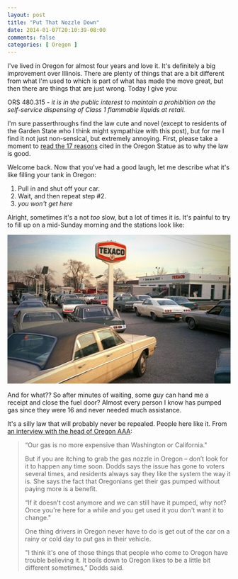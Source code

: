 ```yaml
---
layout: post
title: "Put That Nozzle Down"
date: 2014-01-07T20:10:39-08:00
comments: false
categories: [ Oregon ]
---
```


I've lived in Oregon for almost four years and love it. It's definitely a big improvement
over Illinois. There are plenty of things that are a bit different from what I'm used to
which is part of what has made the move great, but then there are things that are just wrong.
Today I give you:

ORS 480.315 - _it is in the public interest to maintain a prohibition on the self-service dispensing of Class 1 flammable liquids at retail._

I'm sure passerthroughs find the law cute and novel (except to residents of the Garden State
who I think might sympathize with this post), but for me I find it not just non-sensical, but
extremely annoying.  First, please take a moment to [read the 17 reasons](http://www.oregonlaws.org/ors/480.315) cited in the Oregon
Statue as to why the law is good.

Welcome back. Now that you've had a good laugh, let me describe what it's like filling your tank in Oregon:

1. Pull in and shut off your car.
2. Wait, and then repeat step #2.
3. _you won't get here_

Alright, sometimes it's a not _too_ slow, but a lot of times it is. It's painful to try to fill up on a mid-Sunday morning and the stations
look like:

![Cluster](/assets/oil-embargo.jpg)

And for what?? So after minutes of waiting, some guy can hand me a receipt and close the fuel door? Almost every person I know has
pumped gas since they were 16 and never needed much assistance.

It's a silly law that will probably never be repealed. People here like it. From [an interview with the head of Oregon AAA](http://www.ktvb.com/story/news/local/i-wonder/2014/06/27/11504621/):

>“Our gas is no more expensive than Washington or California."
>
>But if you are itching to grab the gas nozzle in Oregon – don’t look for it to happen any time soon. Dodds says the issue has gone to voters several times, and residents always say they like the system the way it is. She says the fact that Oregonians get their gas pumped without paying more is a benefit.
>
>“If it doesn't cost anymore and we can still have it pumped, why not? Once you're here for a while and you get used it you don't want it to change."
>
>One thing drivers in Oregon never have to do is get out of the car on a rainy or cold day to put gas in their vehicle.
>
>"I think it's one of those things that people who come to Oregon have trouble believing it. It boils down to Oregon likes to be a little bit different sometimes,” Dodds said.

